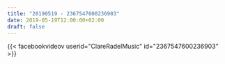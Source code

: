 ```yaml
---
title: "20190519 - 2367547600236903"
date: 2019-05-19T12:00:00+02:00
draft: false
---
```


{{< facebookvideov userid="ClareRadelMusic" id="2367547600236903" >}}
